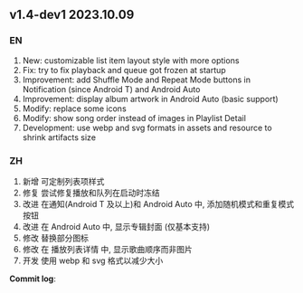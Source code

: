 ## **v1.4-dev1 2023.10.09**

### EN

1. New: customizable list item layout style with more options
2. Fix: try to fix playback and queue got frozen at startup
3. Improvement: add Shuffle Mode and Repeat Mode buttons in Notification (since Android T) and Android Auto
4. Improvement: display album artwork in Android Auto (basic support)
5. Modify: replace some icons
6. Modify: show song order instead of images in Playlist Detail
7. Development: use webp and svg formats in assets and resource to shrink artifacts size




### ZH

1. 新增 可定制列表项样式
2. 修复 尝试修复播放和队列在启动时冻结
3. 改进 在通知(Android T 及以上)和 Android Auto 中, 添加随机模式和重复模式按钮
4. 改进 在 Android Auto 中, 显示专辑封面 (仅基本支持)
5. 修改 替换部分图标
6. 修改 在 播放列表详情 中, 显示歌曲顺序而非图片
7. 开发 使用 webp 和 svg 格式以减少大小




**Commit log**: 

